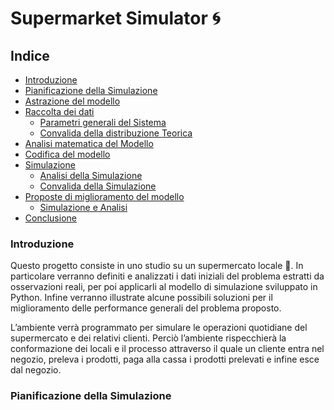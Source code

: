# **Supermarket Simulator** :cyclone:
## **Indice**
- [Introduzione](#introduzione)
- [Pianificazione della Simulazione](#pianificazione-della-simulazione)
- [Astrazione del modello](#)
- [Raccolta dei dati](#)
    - [Parametri generali del Sistema](#)
    - [Convalida della distribuzione Teorica](#)
- [Analisi matematica del Modello](#)
- [Codifica del modello](#)
- [Simulazione](#)
    - [Analisi della Simulazione](#)
    - [Convalida della Simulazione](#)
- [Proposte di miglioramento del modello](#)
    - [Simulazione e Analisi](#)
- [Conclusione](#)

### **Introduzione**
Questo progetto consiste in uno studio su un supermercato locale :convenience_store:. In particolare verranno definiti e analizzati i dati iniziali del problema estratti da osservazioni reali, per poi applicarli al modello di simulazione sviluppato in Python. Infine verranno illustrate alcune possibili soluzioni per il miglioramento delle performance generali del problema proposto.

L’ambiente verrà programmato per simulare le operazioni quotidiane del supermercato e dei relativi clienti. Perciò l’ambiente rispecchierà la conformazione dei locali e il processo attraverso il quale un cliente entra nel negozio, preleva i prodotti, paga alla cassa i prodotti prelevati e infine esce dal negozio.

### **Pianificazione della Simulazione**